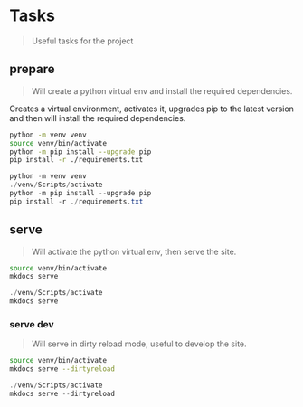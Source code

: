 # Tasks

> Useful tasks for the project

## prepare

> Will create a python virtual env and install the required dependencies.

Creates a virtual environment, activates it, upgrades pip to the latest version
and then will install the required dependencies.

~~~bash
python -m venv venv
source venv/bin/activate
python -m pip install --upgrade pip
pip install -r ./requirements.txt
~~~

~~~powershell
python -m venv venv
./venv/Scripts/activate
python -m pip install --upgrade pip
pip install -r ./requirements.txt
~~~

## serve

> Will activate the python virtual env, then serve the site.

~~~bash
source venv/bin/activate
mkdocs serve
~~~

~~~powershell
./venv/Scripts/activate
mkdocs serve
~~~

### serve dev

> Will serve in dirty reload mode, useful to develop the site.

~~~bash
source venv/bin/activate
mkdocs serve --dirtyreload
~~~

~~~powershell
./venv/Scripts/activate
mkdocs serve --dirtyreload
~~~
